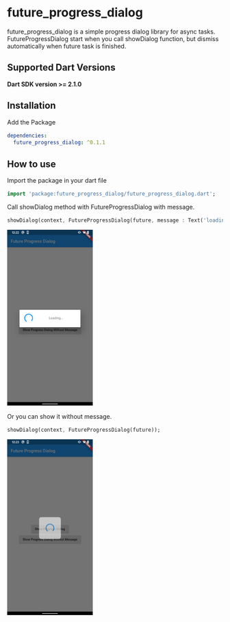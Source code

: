 # future_progress_dialog

future_progress_dialog is a simple progress dialog library for async tasks.
FutureProgressDialog start when you call showDialog function, but dismiss automatically when future task is finished. 

## Supported Dart Versions
**Dart SDK version >= 2.1.0**

## Installation
Add the Package
```yaml
dependencies:
  future_progress_dialog: ^0.1.1
```

## How to use

Import the package in your dart file

```dart
import 'package:future_progress_dialog/future_progress_dialog.dart';
```

Call showDialog method with FutureProgressDialog with message.
```dart
showDialog(context, FutureProgressDialog(future, message : Text('loading...')));
```

<img src="https://github.com/donguseo/future_progress_dialog/blob/master/readme_res/future_progress_dialog.png?raw=true" width=200 />

Or you can show it without message.
```dart
showDialog(context, FutureProgressDialog(future));
```

<img src="https://github.com/donguseo/future_progress_dialog/blob/master/readme_res/future_progress_dialog_without_msg.png?raw=true" width=200 />

